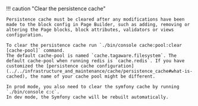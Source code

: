 !!! caution "Clear the persistence cache"

    Persistence cache must be cleared after any modifications have been made to the block config in Page Builder, such as adding, removing or altering the Page blocks, block attributes, validators or views configuration.

    To clear the persistence cache run `./bin/console cache:pool:clear [cache-pool]` command.
    The default cache-pool is named `cache.tagaware.filesystem`. The default cache-pool when running redis is `cache.redis`. If you have customized the [persistence cache configuration](../../infrastructure_and_maintenance/cache/persistence_cache#what-is-cached), the name of your cache pool might be different.

    In prod mode, you also need to clear the symfony cache by running `./bin/console c:c`.
    In dev mode, the Symfony cache will be rebuilt automatically.